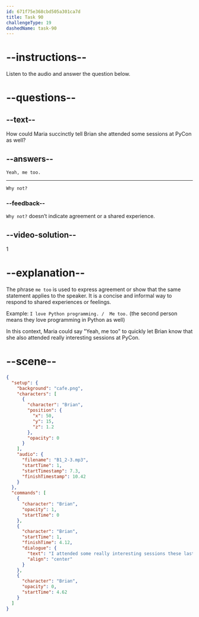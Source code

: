 ```yaml
---
id: 671f75e368cbd505a301ca7d
title: Task 90
challengeType: 19
dashedName: task-90
---
```


<!-- SPEAKING -->

<!-- (Audio) Brian: I attended some really interesting sessions these last few days. -->

# --instructions--

Listen to the audio and answer the question below.

# --questions--

## --text--

How could Maria succinctly tell Brian she attended some sessions at PyCon as well?

## --answers--

`Yeah, me too.`

---

`Why not?`

### --feedback--

`Why not?` doesn’t indicate agreement or a shared experience.

## --video-solution--

1

# --explanation--

The phrase `me too` is used to express agreement or show that the same statement applies to the speaker. It is a concise and informal way to respond to shared experiences or feelings.  

Example: `I love Python programming. /  Me too.` (the second person means they love programming in Python as well)

In this context, Maria could say "Yeah, me too" to quickly let Brian know that she also attended really interesting sessions at PyCon.

# --scene--

```json
{
  "setup": {
    "background": "cafe.png",
    "characters": [
      {
        "character": "Brian",
        "position": {
          "x": 50,
          "y": 15,
          "z": 1.2
        },
        "opacity": 0
      }
    ],
    "audio": {
      "filename": "B1_2-3.mp3",
      "startTime": 1,
      "startTimestamp": 7.3,
      "finishTimestamp": 10.42
    }
  },
  "commands": [
    {
      "character": "Brian",
      "opacity": 1,
      "startTime": 0
    },
    {
      "character": "Brian",
      "startTime": 1,
      "finishTime": 4.12,
      "dialogue": {
        "text": "I attended some really interesting sessions these last few days.",
        "align": "center"
      }
    },
    {
      "character": "Brian",
      "opacity": 0,
      "startTime": 4.62
    }
  ]
}
```
